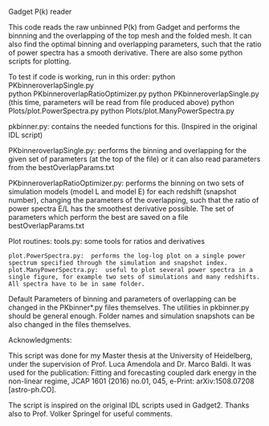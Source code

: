 Gadget P(k) reader

This code reads the raw unbinned P(k) from Gadget and performs the binnning and the overlapping of the top mesh and the folded mesh.
It can also find the optimal binning and overlapping parameters, such that the ratio of power spectra has a smooth derivative.
There are also some python scripts for plotting.

To test if code is working, run in this order:
     python PKbinneroverlapSingle.py     
     python PKbinneroverlapRatioOptimizer.py
     python PKbinneroverlapSingle.py    (this time, parameters will be read from file produced above)
     python Plots/plot.PowerSpectra.py
     python Plots/plot.ManyPowerSpectra.py

pkbinner.py:
    contains the needed functions for this. (Inspired in the original IDL script)

PKbinneroverlapSingle.py:
    performs the binning and overlapping for the given set of parameters (at the top of the file) or it can also read parameters from the bestOverlapParams.txt

PKbinneroverlapRatioOptimizer.py:
    performs the binning on two sets of simulation models (model L and model E) for each redshift (snapshot number), changing the parameters of the overlapping, such that the ratio of power spectra E/L has the smoothest derivative possible. The set of parameters which perform the best are saved on a file bestOverlapParams.txt

Plot routines:
    tools.py: some tools for ratios and derivatives
    
    plot.PowerSpectra.py:  performs the log-log plot on a single power spectrum specified through the simulation and snapshot index.
    plot.ManyPowerSpectra.py:  useful to plot several power spectra in a single figure, for example two sets of simulations and many redshifts. All spectra have to be in same folder.

Default Parameters of binning and parameters of overlapping can be changed in the PKbinner*.py files themselves. The utilities in pkbinner.py should be general enough.
Folder names and simulation snapshots can be also changed in the files themselves.


Acknowledgments:

This script was done for my Master thesis at the University of Heidelberg, under the supervision of Prof. Luca Amendola and Dr. Marco Baldi. It was used for the publication: Fitting and forecasting coupled dark energy in the non-linear regime, JCAP 1601 (2016) no.01, 045, e-Print: arXiv:1508.07208 [astro-ph.CO].

The script is inspired on the original IDL scripts used in Gadget2. Thanks also to Prof. Volker Springel for useful comments.
 

